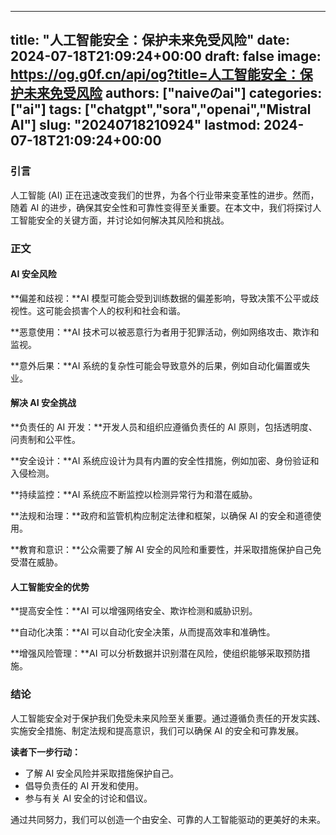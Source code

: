 
---
title: "人工智能安全：保护未来免受风险"
date: 2024-07-18T21:09:24+00:00
draft: false
image: https://og.g0f.cn/api/og?title=人工智能安全：保护未来免受风险
authors: ["naiveのai"]
categories: ["ai"]
tags: ["chatgpt","sora","openai","Mistral AI"]
slug: "20240718210924"
lastmod: 2024-07-18T21:09:24+00:00
---
### 引言

人工智能 (AI) 正在迅速改变我们的世界，为各个行业带来变革性的进步。然而，随着 AI 的进步，确保其安全性和可靠性变得至关重要。在本文中，我们将探讨人工智能安全的关键方面，并讨论如何解决其风险和挑战。

### 正文

#### AI 安全风险

**偏差和歧视：**AI 模型可能会受到训练数据的偏差影响，导致决策不公平或歧视性。这可能会损害个人的权利和社会和谐。

**恶意使用：**AI 技术可以被恶意行为者用于犯罪活动，例如网络攻击、欺诈和监视。

**意外后果：**AI 系统的复杂性可能会导致意外的后果，例如自动化偏置或失业。

#### 解决 AI 安全挑战

**负责任的 AI 开发：**开发人员和组织应遵循负责任的 AI 原则，包括透明度、问责制和公平性。

**安全设计：**AI 系统应设计为具有内置的安全性措施，例如加密、身份验证和入侵检测。

**持续监控：**AI 系统应不断监控以检测异常行为和潜在威胁。

**法规和治理：**政府和监管机构应制定法律和框架，以确保 AI 的安全和道德使用。

**教育和意识：**公众需要了解 AI 安全的风险和重要性，并采取措施保护自己免受潜在威胁。

#### 人工智能安全的优势

**提高安全性：**AI 可以增强网络安全、欺诈检测和威胁识别。

**自动化决策：**AI 可以自动化安全决策，从而提高效率和准确性。

**增强风险管理：**AI 可以分析数据并识别潜在风险，使组织能够采取预防措施。

### 结论

人工智能安全对于保护我们免受未来风险至关重要。通过遵循负责任的开发实践、实施安全措施、制定法规和提高意识，我们可以确保 AI 的安全和可靠发展。

**读者下一步行动：**

* 了解 AI 安全风险并采取措施保护自己。
* 倡导负责任的 AI 开发和使用。
* 参与有关 AI 安全的讨论和倡议。

通过共同努力，我们可以创造一个由安全、可靠的人工智能驱动的更美好的未来。